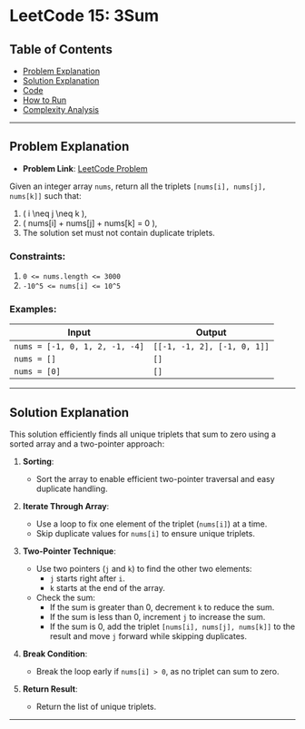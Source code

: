 # LeetCode 15: 3Sum

## Table of Contents
- [Problem Explanation](#problem-explanation)
- [Solution Explanation](#solution-explanation)
- [Code](#code)
- [How to Run](#how-to-run)
- [Complexity Analysis](#complexity-analysis)

---

## Problem Explanation

- **Problem Link**: [LeetCode Problem](https://leetcode.com/problems/3sum/)

Given an integer array `nums`, return all the triplets `[nums[i], nums[j], nums[k]]` such that:
1. \( i \neq j \neq k \),
2. \( nums[i] + nums[j] + nums[k] = 0 \),
3. The solution set must not contain duplicate triplets.

### Constraints:
1. `0 <= nums.length <= 3000`
2. `-10^5 <= nums[i] <= 10^5`

### Examples:

| Input                      | Output                                  |
|----------------------------|-----------------------------------------|
| `nums = [-1, 0, 1, 2, -1, -4]` | `[[-1, -1, 2], [-1, 0, 1]]`             |
| `nums = []`                | `[]`                                   |
| `nums = [0]`               | `[]`                                   |

---

## Solution Explanation

This solution efficiently finds all unique triplets that sum to zero using a sorted array and a two-pointer approach:

1. **Sorting**:
   - Sort the array to enable efficient two-pointer traversal and easy duplicate handling.

2. **Iterate Through Array**:
   - Use a loop to fix one element of the triplet (`nums[i]`) at a time.
   - Skip duplicate values for `nums[i]` to ensure unique triplets.

3. **Two-Pointer Technique**:
   - Use two pointers (`j` and `k`) to find the other two elements:
     - `j` starts right after `i`.
     - `k` starts at the end of the array.
   - Check the sum:
     - If the sum is greater than 0, decrement `k` to reduce the sum.
     - If the sum is less than 0, increment `j` to increase the sum.
     - If the sum is 0, add the triplet `[nums[i], nums[j], nums[k]]` to the result and move `j` forward while skipping duplicates.

4. **Break Condition**:
   - Break the loop early if `nums[i] > 0`, as no triplet can sum to zero.

5. **Return Result**:
   - Return the list of unique triplets.

---
